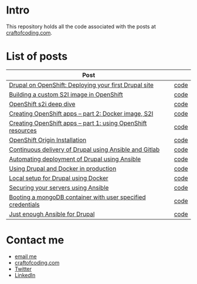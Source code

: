# Intro

This repository holds all the code associated with the posts at [craftofcoding.com](https://www.craftofcoding.com).

# List of posts

| Post                                                                                                 |                                                |
|------------------------------------------------------------------------------------------------------|------------------------------------------------|
| [Drupal on OpenShift: Deploying your first Drupal site](https://www.craftofcoding.com/drupal-on-openshift-deploying-your-first-drupal-site/)                                                                  | [code](https://github.com/badri/craftofcoding.com/tree/master/openshift_drupal_first_deploy)                                           |
| [Building a custom S2I image in OpenShift](https://www.craftofcoding.com/building-custom-s2i-image-openshift/)                                                                  | [code](https://github.com/badri/craftofcoding.com/tree/master/openshift_s2i_custom)                                           |
| [OpenShift s2i deep dive](https://www.craftofcoding.com/openshift-s2i-deep-dive)                                                                  | [code](https://github.com/badri/craftofcoding.com/tree/master/openshift_s2i)                                           |
| [Creating OpenShift apps – part 2: Docker image, S2I](https://www.craftofcoding.com/creating-openshift-apps-2-docker-image-s2i)                                                                  | [code](https://github.com/badri/craftofcoding.com/tree/master/creating_openshift_apps_2)                                           |
| [Creating OpenShift apps – part 1: using OpenShift resources](https://www.craftofcoding.com/creating-apps-openshift-1/)                                                                  | [code](https://github.com/badri/craftofcoding.com/tree/master/creating_openshift_apps)                                           |
| [OpenShift Origin Installation](https://www.craftofcoding.com/openshift-origin-installation/)                                                                  | [code](https://github.com/badri/openshift-terraform/tree/v1.0)                                           |
| [Continuous delivery of Drupal using Ansible and Gitlab](https://www.craftofcoding.com/continuous-delivery-of-drupal-using-ansible-and-gitlab)                                                                  | [code](https://github.com/badri/craftofcoding.com/tree/master/continuous_delivery_of_drupal_using_ansible_and_gitlab)                                           |
| [Automating deployment of Drupal using Ansible](https://www.craftofcoding.com/automating-deployment-of-drupal-using-ansible)                                                                  | [code](https://github.com/badri/craftofcoding.com/tree/master/automated_deployment_of_drupal_using_ansible)                                           |
| [Using Drupal and Docker in production](https://www.craftofcoding.com/using-drupal-and-docker-in-production)                                                                  | [code](https://github.com/badri/craftofcoding.com/tree/master/using_drupal_docker_in_production)                                           |
| [Local setup for Drupal using Docker](https://www.craftofcoding.com/local-drupal-development-using-docker)                                                                  | [code](https://github.com/badri/craftofcoding.com/tree/master/local_setup_for_drupal_using_docker)                                           |
| [Securing your servers using Ansible](https://www.craftofcoding.com/securing-your-servers-using-ansible) | [code](https://github.com/badri/craftofcoding.com/tree/master/securing_servers_using_ansible) |
| [Booting a mongoDB container with user specified credentials](https://www.craftofcoding.com/docker-mongodb) | [code](https://github.com/badri/craftofcoding.com/tree/master/mongodb_container_with_user_specified_credentials) |
| [Just enough Ansible for Drupal](https://www.craftofcoding.com/just-enough-ansible-drupal) | [code](https://github.com/badri/drupal-ansible) |



# Contact me

- [email me](mailto:lakshmi@lakshminp.com?subject=Question%20about%20source%20code)
- [craftofcoding.com](https://www.craftofcoding.com)
- [Twitter](https://twitter.com/lakshminp)
- [LinkedIn](https://www.linkedin.com/in/lakshminp/)
